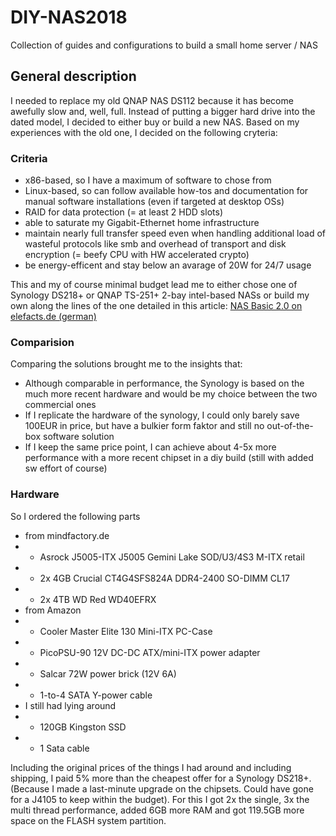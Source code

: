 # DIY-NAS2018
Collection of guides and configurations to build a small home server / NAS 

## General description

I needed to replace my old QNAP NAS DS112 because it has become awefully slow and, well, full.
Instead of putting a bigger hard drive into the dated model, I decided to either buy or build a new NAS.
Based on my experiences with the old one, I decided on the following cryteria:

### Criteria
* x86-based, so I have a maximum of software to chose from
* Linux-based, so can follow available how-tos and documentation for manual software installations (even if targeted at desktop OSs)
* RAID for data protection (= at least 2 HDD slots)
* able to saturate my Gigabit-Ethernet home infrastructure
* maintain nearly full transfer speed even when handling additional load of wasteful protocols like smb and overhead of transport and disk encryption (= beefy CPU with HW accelerated crypto)
* be energy-efficent and stay below an avarage of 20W for 24/7 usage

This and my of course minimal budget lead me to either chose one of Synology DS218+ or QNAP TS-251+ 2-bay intel-based NASs or build my own along the lines of the one detailed in this article: [NAS Basic 2.0 on elefacts.de (german)](https://www.elefacts.de/test-59-nas_basic_2.0__effizientes_selbstbau_nas_mit_4x_sata_im_mini_itx_format) 

### Comparision
Comparing the solutions brought me to the insights that:
* Although comparable in performance, the Synology is based on the much more recent hardware and would be my choice between the two commercial ones
* If I replicate the hardware of the synology, I could only barely save 100EUR in price, but have a bulkier form faktor and still no out-of-the-box software solution
* If I keep the same price point, I can achieve about 4-5x more performance with a more recent chipset in a diy build (still with added sw effort of course)

### Hardware
So I ordered the following parts
* from mindfactory.de
* * Asrock J5005-ITX J5005 Gemini Lake SOD/U3/4S3 M-ITX retail
* * 2x 4GB Crucial CT4G4SFS824A DDR4-2400 SO-DIMM CL17
* * 2x 4TB WD Red WD40EFRX 
* from Amazon
* * Cooler Master Elite 130 Mini-ITX PC-Case 
* * PicoPSU-90 12V DC-DC ATX/mini-ITX power adapter
* * Salcar 72W power brick (12V 6A)
* * 1-to-4 SATA Y-power cable
* I still had lying around
* * 120GB Kingston SSD
* * 1 Sata cable

Including the original prices of the things I had around and including shipping, I paid 5% more than the cheapest offer for a Synology DS218+. (Because I made a last-minute upgrade on the chipsets. Could have gone for a J4105 to keep within the budget).
For this I got 2x the single, 3x the multi thread performance, added 6GB more RAM and got 119.5GB more space on the FLASH system partition.
